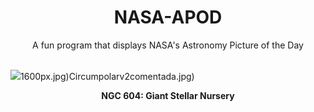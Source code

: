 <div align="center">
  <h1>
    NASA-APOD
  </h1>
</div>
  
<div align="center">
  A fun program that displays NASA's Astronomy Picture of the Day
</div>

<br>

![](https://apod.nasa.gov/apod/image/2404/stsci-xNGC604NIRcam2048.png)1600px.jpg)Circumpolarv2comentada.jpg)

<p align = "center">
  <b>NGC 604: Giant Stellar Nursery</b>
</p>

